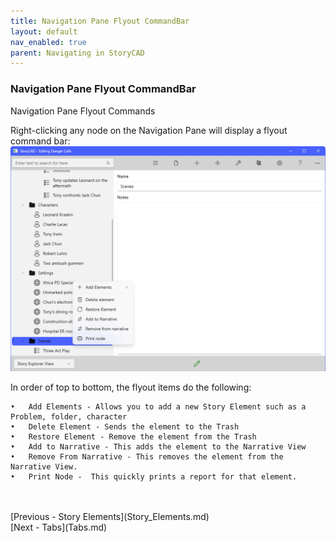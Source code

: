 ```yaml
---
title: Navigation Pane Flyout CommandBar
layout: default
nav_enabled: true
parent: Navigating in StoryCAD
---
```

### Navigation Pane Flyout CommandBar ###
Navigation Pane Flyout Commands

Right-clicking any node on the Navigation Pane will display a  flyout command bar:
![](Navigation-Pane-Flyout-CommandBar.png)

In order of top to bottom, the flyout items do the following:

	•	Add Elements - Allows you to add a new Story Element such as a Problem, folder, character
	•	Delete Element - Sends the element to the Trash
	•	Restore Element - Remove the element from the Trash
	•	Add to Narrative - This adds the element to the Narrative View
	•	Remove From Narrative - This removes the element from the Narrative View.
	•	Print Node -  This quickly prints a report for that element.

 <br/>
 <br/>
[Previous - Story Elements](Story_Elements.md) <br/>
[Next - Tabs](Tabs.md) <br/>
